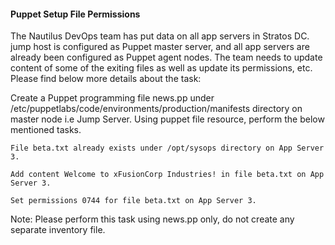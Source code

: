 #### Puppet Setup File Permissions

The Nautilus DevOps team has put data on all app servers in Stratos DC. jump host is configured as Puppet master server, and all app servers are already been configured as Puppet agent nodes. The team needs to update content of some of the exiting files as well as update its permissions, etc. Please find below more details about the task:

Create a Puppet programming file news.pp under /etc/puppetlabs/code/environments/production/manifests directory on master node i.e Jump Server. Using puppet file resource, perform the below mentioned tasks.

    File beta.txt already exists under /opt/sysops directory on App Server 3.

    Add content Welcome to xFusionCorp Industries! in file beta.txt on App Server 3.

    Set permissions 0744 for file beta.txt on App Server 3.

Note: Please perform this task using news.pp only, do not create any separate inventory file.
